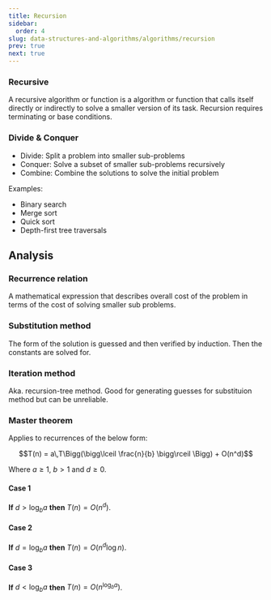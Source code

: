 ```yaml
---
title: Recursion
sidebar:
  order: 4
slug: data-structures-and-algorithms/algorithms/recursion
prev: true
next: true
---
```


### Recursive

A recursive algorithm or function is a algorithm or function that calls itself
directly or indirectly to solve a smaller version of its task. Recursion
requires terminating or base conditions.

### Divide & Conquer

- Divide: Split a problem into smaller sub-problems
- Conquer: Solve a subset of smaller sub-problems recursively
- Combine: Combine the solutions to solve the initial problem

Examples:

- Binary search
- Merge sort
- Quick sort
- Depth-first tree traversals

## Analysis

### Recurrence relation

A mathematical expression that describes overall cost of the problem in terms of
the cost of solving smaller sub problems.

### Substitution method

The form of the solution is guessed and then verified by induction. Then the
constants are solved for.

### Iteration method

Aka. recursion-tree method. Good for generating guesses for substituion method
but can be unreliable.

### Master theorem

Applies to recurrences of the below form:

```math
T(n) = a\,T\Bigg(\bigg\lceil \frac{n}{b} \bigg\rceil \Bigg) + O(n^d)
```

Where $a \ge 1$, $b \gt 1$ and $d \ge 0$.

#### Case 1

**If** $d > \log_b{a}$ **then** $T(n) = O(n^d)$.

#### Case 2

**If** $d = \log_b{a}$ **then** $T(n) = O(n^d \log n)$.

#### Case 3

**If** $d < \log_b{a}$ **then** $T(n) = O(n^{\log_b a})$.
